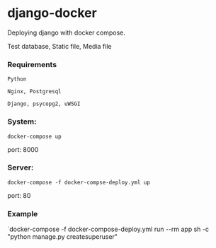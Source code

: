 # django-docker
Deploying django with docker compose.

Test database, Static file, Media file

### Requirements
`Python`

`Nginx, Postgresql`

`Django, psycopg2, uWSGI`



### System:
`docker-compose up`

port: 8000


### Server:
`docker-compose -f docker-compse-deploy.yml up`

port: 80


### Example
`docker-compose -f docker-compose-deploy.yml run --rm app sh -c "python manage.py createsuperuser"
